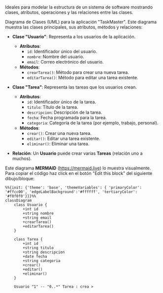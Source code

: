 Ideales para modelar la estructura de un sistema de software mostrando clases, atributos, operaciones y las relaciones entre las clases.

Diagrama de Clases (UML) para la aplicación "TaskMaster". Este diagrama muestra las clases principales, sus atributos, métodos y relaciones:

- **Clase "Usuario"**: Representa a los usuarios de la aplicación.
    
    - **Atributos**:
        - `id`: Identificador único del usuario.
        - `nombre`: Nombre del usuario.
        - `email`: Correo electrónico del usuario.
    - **Métodos**:
        - `crearTarea()`: Método para crear una nueva tarea.
        - `editarTarea()`: Método para editar una tarea existente.
    
- **Clase "Tarea"**: Representa las tareas que los usuarios crean.
    
    - **Atributos**:
        - `id`: Identificador único de la tarea.
        - `titulo`: Título de la tarea.
        - `descripcion`: Descripción de la tarea.
        - `fecha`: Fecha programada para la tarea.
        - `categoria`: Categoría de la tarea (por ejemplo, trabajo, personal).
    - **Métodos**:
        - `crear()`: Crear una nueva tarea.
        - `editar()`: Editar una tarea existente.
        - `eliminar()`: Eliminar una tarea.
        
- **Relación**: Un **Usuario** puede crear varias **Tareas** (relación uno a muchos).
    
Este diagrama **MERMAID** (https://mermaid.live) lo muestra visualmente. Para copiar el código haz click en el botón "Edit this block" del siguiente dibujo/bloque:

```mermaid
%%{init: {'theme': 'base', 'themeVariables': { 'primaryColor': '#ffcc00', 'edgeLabelBackground':'#ffffff', 'tertiaryColor': '#f0f0f0'}}}%%
classDiagram
    class Usuario {
        +int id
        +string nombre
        +string email
        +crearTarea()
        +editarTarea()
    }

    class Tarea {
        +int id
        +string titulo
        +string descripcion
        +date fecha
        +string categoria
        +crear()
        +editar()
        +eliminar()
    }

    Usuario "1" -- "0..*" Tarea : crea >

```
